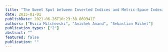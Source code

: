 ```yaml
---
title: "The Sweet Spot between Inverted Indices and Metric-Space Indexing for Top-K--List Similarity Search⇤"
date: 2015-01-01
publishDate: 2021-06-26T10:23:38.869341Z
authors: ["Evica Milchevski", "Avishek Anand", "Sebastian Michel"]
publication_types: ["2"]
abstract: ""
featured: false
publication: ""
---
```


